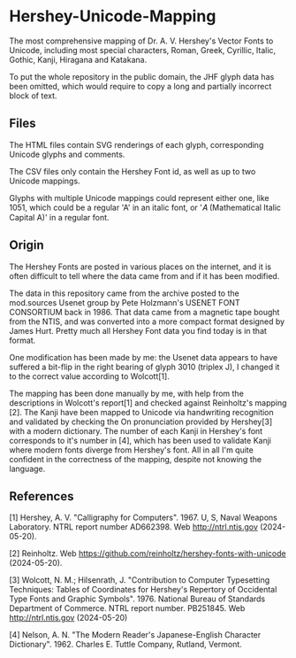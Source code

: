 # Hershey-Unicode-Mapping

The most comprehensive mapping of Dr. A. V. Hershey's Vector Fonts to Unicode, including most special characters, Roman, Greek, Cyrillic, Italic, Gothic, Kanji, Hiragana and Katakana.

To put the whole repository in the public domain, the JHF glyph data has been omitted, which would require to copy a long and partially incorrect block of text.

## Files

The HTML files contain SVG renderings of each glyph, corresponding Unicode glyphs and comments.

The CSV files only contain the Hershey Font id, as well as up to two Unicode mappings.

Glyphs with multiple Unicode mappings could represent either one, like 1051, which could be a regular 'A' in an italic font, or '𝐴 (Mathematical Italic Capital A)' in a regular font.

## Origin

The Hershey Fonts are posted in various places on the internet, and it is often difficult to tell where the data came from and if it has been modified.

The data in this repository came from the archive posted to the mod.sources Usenet group by Pete Holzmann's USENET FONT CONSORTIUM back in 1986.
That data came from a magnetic tape bought from the NTIS, and was converted into a more compact format designed by James Hurt.
Pretty much all Hershey Font data you find today is in that format.

One modification has been made by me: the Usenet data appears to have suffered a bit-flip in the right bearing of glyph 3010 (triplex J), I changed it to the correct value according to Wolcott[1].

The mapping has been done manually by me, with help from the descriptions in Wolcott's report[1] and checked against Reinholtz's mapping [2].
The Kanji have been mapped to Unicode via handwriting recognition and validated by checking the On pronunciation provided by Hershey[3] with a modern dictionary.
The number of each Kanji in Hershey's font corresponds to it's number in [4], which has been used to validate Kanji where modern fonts diverge from Hershey's font.
All in all I'm quite confident in the correctness of the mapping, despite not knowing the language.

## References

[1] Hershey, A. V. "Calligraphy for Computers". 1967. U, S, Naval Weapons Laboratory. NTRL report number AD662398. Web http://ntrl.ntis.gov (2024-05-20).

[2] Reinholtz. Web https://github.com/reinholtz/hershey-fonts-with-unicode (2024-05-20).

[3] Wolcott, N. M.; Hilsenrath, J. "Contribution to Computer Typesetting Techniques: Tables of Coordinates for Hershey's Repertory of Occidental Type Fonts and Graphic Symbols". 1976. National Bureau of Standards Department of Commerce. NTRL report number. PB251845. Web http://ntrl.ntis.gov (2024-05-20)

[4] Nelson, A. N. "The Modern Reader's Japanese-English Character Dictionary". 1962. Charles E. Tuttle Company, Rutland, Vermont.
